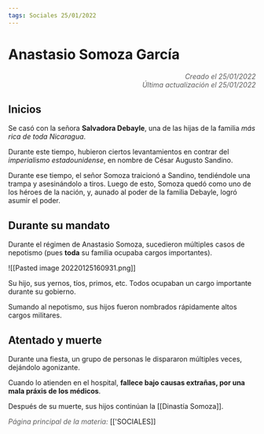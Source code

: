 ```yaml
---
tags: Sociales 25/01/2022
---
```


# Anastasio Somoza García
<div style="text-align: right; opacity: 0.7; font-style: italic;">Creado el 25/01/2022</div>
<div style="text-align: right; opacity: 0.7; font-style: italic;">Última actualización el 25/01/2022</div>

## Inicios

Se casó con la señora **Salvadora Debayle**, una de las hijas de la familia *más rica de toda Nicaragua*.

Durante este tiempo, hubieron ciertos levantamientos en contrar del *imperialismo estadounidense*, en nombre de César Augusto Sandino.

Durante ese tiempo, el señor Somoza traicionó a Sandino, tendiéndole una trampa y asesinándolo a tiros.
Luego de esto, Somoza quedó como uno de los héroes de la nación, y, aunado al poder de la familia Debayle, logró asumir el poder.

## Durante su mandato

Durante el régimen de Anastasio Somoza, sucedieron múltiples casos de nepotismo (pues **toda** su familia ocupaba cargos importantes).

![[Pasted image 20220125160931.png]]

Su hijo, sus yernos, tíos, primos, etc. Todos ocupaban un cargo importante durante su gobierno.

Sumando al nepotismo, sus hijos fueron nombrados rápidamente altos cargos militares.

## Atentado y muerte

Durante una fiesta, un grupo de personas le dispararon múltiples veces, dejándolo agonizante.

Cuando lo atienden en el hospital, **fallece bajo causas extrañas, por una mala práxis de los médicos**.

Después de su muerte, sus hijos continúan la [[Dinastía Somoza]].

<span style="opacity: 0.7; font-style: italic;">Página principal de la materia:</span> [['SOCIALES]]
